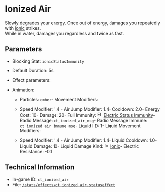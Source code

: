 # Ionized Air

Slowly degrades your energy. Once out of energy, damages you repeatedly with [ionic](https://ceterai.github.io/MyEnternia/Wiki/Tags/Ionic) strikes.  
While in water, damages you regardless and twice as fast.

## Parameters

- Blocking Stat: `ionicStatusImmunity`
- Default Duration: 5s
- Effect parameters: 

- Animation: 

  - Particles: `ember`- Movement Modifiers: 

  - Speed Modifier: 1.4  - Air Jump Modifier: 1.4- Cooldown: 2.0- Energy Cost: 10- Damage: 20- Full Immunity: <img src="https://starbounder.org/mediawiki/images/4/42/Status_Electric_Resistance.png" alt="Electric Status Immunity icon" loading="lazy" width="16px" height="16px"/> [Electric Status Immunity](https://starbounder.org/Electric_Resistance)- Radio Message: `ct_ionized_air_msg`- Radio Message Immune: `ct_ionized_air_immune_msg`- Liquid I D: 1- Liquid Movement Modifiers: 

  - Speed Modifier: 1.4  - Air Jump Modifier: 1.4- Liquid Cooldown: 1.0- Liquid Damage: 10- Liquid Damage Kind: <img src="/damage/ct_ionic.png" alt="Ionic icon" loading="lazy" width="16px" height="16px"/> [Ionic](Enternia#damage)- Electric Resistance: -0.1

## Technical Information

- In-game ID: `ct_ionized_air`
- File: [`/stats/effects/ct_ionized_air.statuseffect`](https://github.com/Ceterai/Enternia/blob/main/stats/effects/ct_ionized_air.statuseffect)
